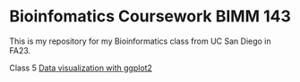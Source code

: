 # Bioinfomatics Coursework BIMM 143

This is my repository for my Bioinformatics class from UC San Diego in FA23.

Class 5 [Data visualization with ggplot2]()
